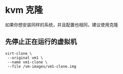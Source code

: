# kvm 克隆

如果你想安装同样的系统，并且配置也相同，建议使用克隆

## 先停止正在运行的虚拟机
```
virt-clone \
 --original vm1 \
 --name vm1-clone \
 --file /vm-images/vm1-clone.img
```